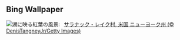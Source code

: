 ## Bing Wallpaper
![](https://www.bing.com/th?id=OHR.SaranacLake_JA-JP8002477019_UHD.jpg&w=1000)湖に映る紅葉の風景:&nbsp;&ensp;[サラナック・レイク村, 米国 ニューヨーク州 (© DenisTangneyJr/Getty Images)](https://www.bing.com/th?id=OHR.SaranacLake_JA-JP8002477019_UHD.jpg)
<br><br/>
